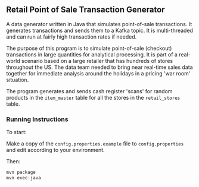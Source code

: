 ## Retail Point of Sale Transaction Generator

A data generator written in Java that simulates point-of-sale transactions. It generates transactions and sends them to a Kafka topic. It is multi-threaded and can run at fairly high transaction rates if needed.

The purpose of this program is to simulate point-of-sale (checkout) transactions in large quantities for analytical processing. It is part of a real-world scenario based on a large retailer that has hundreds of stores throughout the US. The data team needed to bring near real-time sales data together for immediate analysis around the holidays in a pricing 'war room' situation. 

The program generates and sends cash register 'scans' for random products in the `item_master` table for all the stores in the `retail_stores` table.

### Running Instructions

To start:

Make a copy of the `config.properties.example` file to `config.properties` and edit according to your environment. 

Then:

```bash
mvn package
mvn exec:java
```
